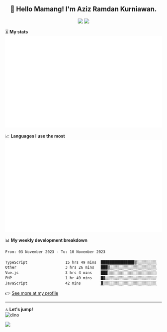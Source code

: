 <h2 align="center">👋 Hello Mamang! I'm Aziz Ramdan Kurniawan.</h2>  
<p align="center">
  <img src="https://komarev.com/ghpvc/?username=azizramdan">
  <img src="https://wakatime.com/badge/user/90056fa0-4c31-4eca-954e-2a3ac05896f9.svg">
</p>
    
⏳ **My stats**  
![](https://raw.githubusercontent.com/azizramdan/github-stats/master/generated/overview.svg#gh-dark-mode-only)

📈 **Languages I use the most**  
![](https://raw.githubusercontent.com/azizramdan/github-stats/master/generated/languages.svg#gh-dark-mode-only)

📊 **My weekly development breakdown**
<!--START_SECTION:waka-->

```txt
From: 03 November 2023 - To: 10 November 2023

TypeScript                 15 hrs 49 mins  ███████████████▒░░░░░░░░░   61.96 %
Other                      3 hrs 26 mins   ███▒░░░░░░░░░░░░░░░░░░░░░   13.44 %
Vue.js                     3 hrs 4 mins    ███░░░░░░░░░░░░░░░░░░░░░░   12.04 %
PHP                        1 hr 49 mins    █▓░░░░░░░░░░░░░░░░░░░░░░░   07.17 %
JavaScript                 42 mins         ▓░░░░░░░░░░░░░░░░░░░░░░░░   02.76 %
```

<!--END_SECTION:waka-->
👉 [See more at my profile](https://wakatime.com/@azizramdan)
***
🔝 **Let's jump!**  
![dino](https://raw.githubusercontent.com/azizramdan/azizramdan/master/dino.gif)  

![](https://hit.yhype.me/github/profile?user_id=27954794)

